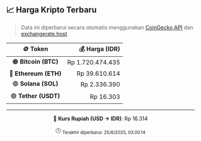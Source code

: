 

<!-- HARGA_KRIPTO -->
## 📈 Harga Kripto Terbaru

> Data ini diperbarui secara otomatis menggunakan [CoinGecko API](https://www.coingecko.com/) dan [exchangerate.host](https://exchangerate.host/)

<div align="center">

| 🪙 Token | 💰 Harga (IDR) |
|:------:|---------------:|
| 🟠 **Bitcoin (BTC)**   | Rp 1.720.474.435 |
| 🔵 **Ethereum (ETH)**  | Rp 39.610.614 |
| 🟣 **Solana (SOL)**    | Rp 2.336.390 |
| 🟢 **Tether (USDT)**   | Rp 16.303 |

---

💱 **Kurs Rupiah (USD → IDR)**: Rp 16.314

🕒 <sub>Terakhir diperbarui: 25/6/2025, 03.00.14</sub>

</div>
<!-- /HARGA_KRIPTO -->